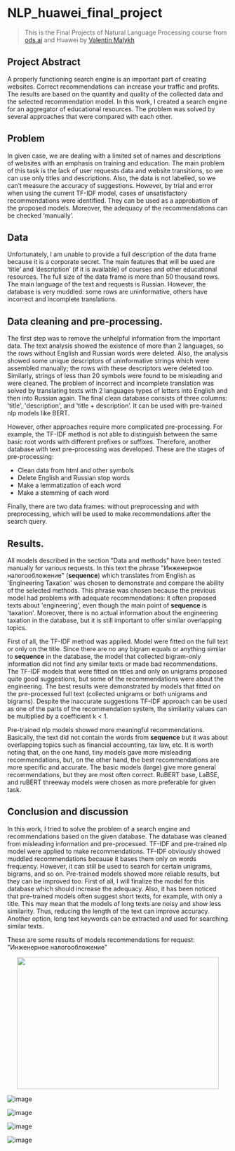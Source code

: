 # NLP_huawei_final_project
> This is the Final Projects of Natural Language Processing course from [ods.ai](https://ods.ai/tracks/nlp-course) and Huawei by [Valentin Malykh](http://val.maly.hk/)

## Project Abstract
A properly functioning search engine is an important part of creating websites. Correct recommendations can increase your traffic and profits. The results are based on the quantity and quality of the collected data and the selected recommendation model. In this work, I created a search engine for an aggregator of educational resources. The problem was solved by several approaches that were compared with each other.

## Problem
In given case, we are dealing with a limited set of names and descriptions of websites with an emphasis on training and education. The main problem of this task is the lack of user requests data and website transitions, so we can use only titles and descriptions. Also, the data is not labelled, so we can’t measure the accuracy of suggestions. However, by trial and error when using the current TF-IDF model, cases of unsatisfactory recommendations were identified. They can be used as a approbation of the proposed models. Moreover, the adequacy of the recommendations can be checked ‘manually’.

## Data

Unfortunately, I am unable to provide a full description of the data frame because it is a corporate secret. The main features that will be used are ‘title’ and ‘description’ (if it is available) of courses and other educational resources. The full size of the data frame is more than 50 thousand rows. The main language of the text and requests is Russian. However, the database is very muddled: some rows are uninformative, others have incorrect and incomplete translations.

## Data cleaning and pre-processing.

The first step was to remove the unhelpful information from the important data. The text analysis showed the existence of more than 2 languages, so the rows without English and Russian words were deleted. Also, the analysis showed some unique descriptors of uninformative strings which were assembled manually; the rows with these descriptors were deleted too. Similarly, strings of less than 20 symbols were found to be misleading and were cleaned. The problem of incorrect and incomplete translation was solved by translating texts with 2 languages types of letters into English and then into Russian again. The final clean database consists of three columns: 'title', 'description', and 'title + description’. It can be used with pre-trained nlp models like BERT.

However, other approaches require more complicated pre-processing. For example, the TF-IDF method is not able to distinguish between the same basic root words with different prefixes or suffixes. Therefore, another database with text pre-processing was developed. These are the stages of pre-processing:

- Clean data from html and other symbols
- Delete English and Russian stop words
- Make a lemmatization of each word
- Make a stemming of each word

Finally, there are two data frames: without preprocessing and with preprocessing, which will be used to make recommendations after the search query.


## Results.

All models described in the section "Data and methods" have been tested manually for various requests. In this text the phrase "Инженерное налогообложение" (**sequence**) which translates from English as 'Engineering Taxation' was chosen to demonstrate and compare the ability of the selected methods. This phrase was chosen because the previous model had problems with adequate recommendations: it often proposed texts about 'engineering', even though the main point of **sequence** is 'taxation'. Moreover, there is no actual information about the engineering taxation in the database, but it is still important to offer similar overlapping topics.

First of all, the TF-IDF method was applied. Model were fitted on the full text or only on the title. Since there are no any bigram equals or anything similar to **sequence** in the database, the model that collected bigram-only information did not find any similar texts or made bad recommendations. The TF-IDF models that were fitted on titles and only on unigrams proposed quite good suggestions, but some of the recommendations were about the engineering. The best results were demonstrated by models that fitted on the pre-processed full text (collected unigrams or both unigrams and bigrams). Despite the inaccurate suggestions TF-IDF approach can be used as one of the parts of the recommendation system, the similarity values can be multiplied by a coefficient k < 1.

Pre-trained nlp models showed more meaningful recommendations. Basically, the text did not contain the words from **sequence** but it was about overlapping topics such as financial accounting, tax law, etc. It is worth noting that, on the one hand, tiny models gave more misleading recommendations, but, on the other hand, the best recommendations are more specific and accurate. The basic models (large) give more general recommendations, but they are most often correct. RuBERT base, LaBSE, and ruBERT threeway models were chosen as more preferable for given task.

## Conclusion and discussion

In this work, I tried to solve the problem of a search engine and recommendations based on the given database. The database was cleaned from misleading information and pre-processed. TF-IDF and pre-trained nlp model were applied to make recommendations. TF-IDF obviously showed muddled recommendations because it bases them only on words frequency. However, it can still be used to search for certain unigrams, bigrams, and so on. Pre-trained models showed more reliable results, but they can be improved too. First of all, I will finalize the model for this database which should increase the adequacy. Also, it has been noticed that pre-trained models often suggest short texts, for example, with only a title. This may mean that the models of long texts are noisy and show less similarity. Thus, reducing the length of the text can improve accuracy. Another option, long text keywords can be extracted and used for searching similar texts.


These are some results of models recommendations for request: "Инженерное налогообложение"

<p align="center">
  <img width="460" height="300" src="https://user-images.githubusercontent.com/8645410/146072063-f2863bb6-a030-40ab-9af7-152f97cfb0d3.png">
</p>

![image](https://user-images.githubusercontent.com/8645410/146072063-f2863bb6-a030-40ab-9af7-152f97cfb0d3.png)
 
![image](https://user-images.githubusercontent.com/8645410/146072160-e87b87c5-b95c-4591-84be-6590c0580e60.png)

![image](https://user-images.githubusercontent.com/8645410/146073860-ce9b529e-326f-450a-8d6c-7b74221f4b6a.png)

![image](https://user-images.githubusercontent.com/8645410/146073250-bc0ef377-b0b3-4ffc-af1e-97a4980ee61e.png)




